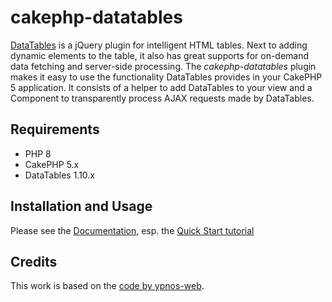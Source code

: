 # cakephp-datatables

[DataTables](https://www.datatables.net) is a jQuery plugin for intelligent HTML tables. Next to adding dynamic elements to the table, it also has great supports for on-demand data fetching and server-side processing. The _cakephp-datatables_ plugin makes it easy to use the functionality DataTables provides in your CakePHP 5 application. It consists of a helper to add DataTables to your view and a Component to transparently process AJAX requests made by DataTables.

## Requirements

* PHP 8
* CakePHP 5.x
* DataTables 1.10.x

## Installation and Usage

Please see the [Documentation][doc], esp. the [Quick Start tutorial][quickstart]

[doc]: https://github.com/x-zolezzi/cakephp-datatables/wiki
[quickstart]: https://github.com/x-zolezzi/cakephp-datatables/wiki/Quick-Start

## Credits

This work is based on the [code by ypnos-web](https://github.com/ypnos-web/cakephp-datatables).
